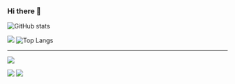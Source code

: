 ### Hi there 👋

![GitHub stats](https://github-readme-stats.vercel.app/api?username=hiro0218&count_private=true&show_icons=true)

![](https://github-profile-trophy.vercel.app/?username=hiro0218&row=2&column=3)  ![Top Langs](https://github-readme-stats.vercel.app/api/top-langs/?username=hiro0218&layout=compact)

---

![](http://github-profile-summary-cards.vercel.app/api/cards/profile-details?username=hiro0218&theme=github)

![](http://github-profile-summary-cards.vercel.app/api/cards/stats?username=hiro0218&theme=github)  ![](http://github-profile-summary-cards.vercel.app/api/cards/productive-time?username=hiro0218&theme=github&utcOffset=+9)



<!--
**hiro0218/hiro0218** is a ✨ _special_ ✨ repository because its `README.md` (this file) appears on your GitHub profile.

Here are some ideas to get you started:

- 🔭 I’m currently working on ...
- 🌱 I’m currently learning ...
- 👯 I’m looking to collaborate on ...
- 🤔 I’m looking for help with ...
- 💬 Ask me about ...
- 📫 How to reach me: ...
- 😄 Pronouns: ...
- ⚡ Fun fact: ...
-->
